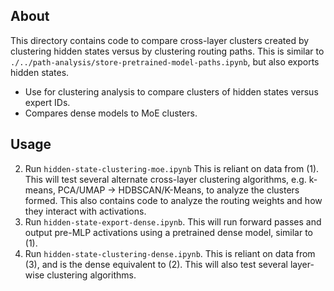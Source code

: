## About
This directory contains code to compare cross-layer clusters created by clustering hidden states versus by clustering routing paths.
This is similar to `./../path-analysis/store-pretrained-model-paths.ipynb`, but also exports hidden states. 
- Use for clustering analysis to compare clusters of hidden states versus expert IDs.
- Compares dense models to MoE clusters.


## Usage
2. Run `hidden-state-clustering-moe.ipynb` This is reliant on data from (1). This will test several alternate cross-layer clustering algorithms, e.g. k-means, PCA/UMAP -> HDBSCAN/K-Means, to analyze the clusters formed. This also contains code to analyze the routing weights and how they interact with activations.
3. Run `hidden-state-export-dense.ipynb`. This will run forward passes and output pre-MLP activations using a pretrained dense model, similar to (1).
4. Run `hidden-state-clustering-dense.ipynb`. This is reliant on data from (3), and is the dense equivalent to (2). This will also test several layer-wise clustering algorithms.